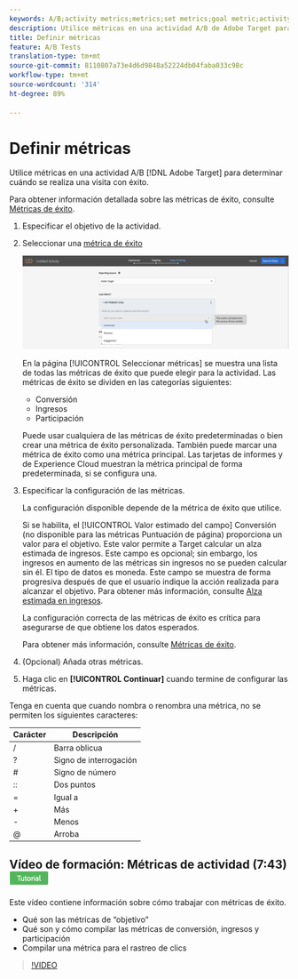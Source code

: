 ```yaml
---
keywords: A/B;activity metrics;metrics;set metrics;goal metric;activity settings;success metric;conversion;revenue;engagement
description: Utilice métricas en una actividad A/B de Adobe Target para determinar cuándo se realiza una visita con éxito.
title: Definir métricas
feature: A/B Tests
translation-type: tm+mt
source-git-commit: 8110807a73e4d6d9848a52224db04faba033c98c
workflow-type: tm+mt
source-wordcount: '314'
ht-degree: 89%

---
```



# Definir métricas

Utilice métricas en una actividad A/B [!DNL Adobe Target] para determinar cuándo se realiza una visita con éxito.

Para obtener información detallada sobre las métricas de éxito, consulte  [Métricas de éxito](/help/c-activities/r-success-metrics/success-metrics.md#reference_D011575C85DA48E989A244593D9B9924).

1. Especificar el objetivo de la actividad.
1. Seleccionar una [métrica de éxito](/help/c-activities/r-success-metrics/success-metrics.md#reference_D011575C85DA48E989A244593D9B9924)

   ![Seleccionar métrica de éxito](/help/c-activities/t-test-ab/t-test-create-ab/assets/ab_metrics-new.png)

   En la página [!UICONTROL Seleccionar métricas] se muestra una lista de todas las métricas de éxito que puede elegir para la actividad. Las métricas de éxito se dividen en las categorías siguientes:

   * Conversión
   * Ingresos
   * Participación

   Puede usar cualquiera de las métricas de éxito predeterminadas o bien crear una métrica de éxito personalizada. También puede marcar una métrica de éxito como una métrica principal. Las tarjetas de informes y de Experience Cloud muestran la métrica principal de forma predeterminada, si se configura una.
1. Especificar la configuración de las métricas.

   La configuración disponible depende de la métrica de éxito que utilice.

   Si se habilita, el [!UICONTROL Valor estimado del campo] Conversión (no disponible para las métricas Puntuación de página) proporciona un valor para el objetivo. Este valor permite a Target calcular un alza estimada de ingresos. Este campo es opcional; sin embargo, los ingresos en aumento de las métricas sin ingresos no se pueden calcular sin él. El tipo de datos es moneda. Este campo se muestra de forma progresiva después de que el usuario indique la acción realizada para alcanzar el objetivo. Para obtener más información, consulte [Alza estimada en ingresos](/help/administrating-target/r-target-account-preferences/estimating-lift-in-revenue.md).

   La configuración correcta de las métricas de éxito es crítica para asegurarse de que obtiene los datos esperados.

   Para obtener más información, consulte [Métricas de éxito](/help/c-activities/r-success-metrics/success-metrics.md#reference_D011575C85DA48E989A244593D9B9924).
1. (Opcional) Añada otras métricas.
1. Haga clic en **[!UICONTROL Continuar]** cuando termine de configurar las métricas. 

Tenga en cuenta que cuando nombra o renombra una métrica, no se permiten los siguientes caracteres:

| Carácter | Descripción |
|--- |--- |
| / | Barra oblicua |
| ? | Signo de interrogación |
| # | Signo de número |
| :: | Dos puntos |
| = | Igual a |
| + | Más |
| - | Menos |
| @ | Arroba |

## Vídeo de formación: Métricas de actividad (7:43)  ![Insignia de tutorial](/help/assets/tutorial.png)

Este vídeo contiene información sobre cómo trabajar con métricas de éxito.

* Qué son las métricas de “objetivo”
* Qué son y cómo compilar las métricas de conversión, ingresos y participación
* Compilar una métrica para el rastreo de clics

>[!VIDEO](https://video.tv.adobe.com/v/17380)
